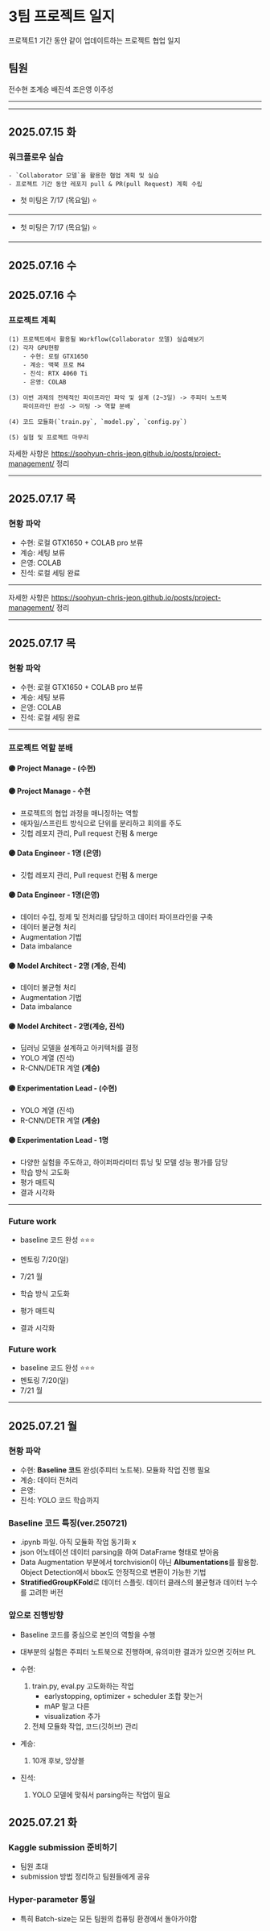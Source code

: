# 3팀 프로젝트 일지
프로젝트1 기간 동안 같이 업데이트하는 프로젝트 협업 일지
## 팀원
전수현
조계승
배진석
조은영
이주성

---

---

## 2025.07.15 화
### 워크플로우 실습
    - `Collaborator 모델`을 활용한 협업 계획 및 실습
    - 프로젝트 기간 동안 레포지 pull & PR(pull Request) 계획 수립

- 첫 미팅은 7/17 (목요일) ⭐

---
- 첫 미팅은 7/17 (목요일) ⭐

---

## 2025.07.16 수
## 2025.07.16 수
### 프로젝트 계획
    (1) 프로젝트에서 활용될 Workflow(Collaborator 모델) 실습해보기
    (2) 각자 GPU현황  
        - 수현: 로컬 GTX1650
        - 계승: 맥북 프로 M4
        - 진석: RTX 4060 Ti
        - 은영: COLAB

    (3) 이번 과제의 전체적인 파이프라인 파악 및 설계 (2~3일) -> 주피터 노트북
        파이프라인 완성 -> 미팅 -> 역할 분배

    (4) 코드 모듈화(`train.py`, `model.py`, `config.py`)

    (5) 실험 및 프로젝트 마무리

자세한 사항은 https://soohyun-chris-jeon.github.io/posts/project-management/ 정리

---

## 2025.07.17 목
### 현황 파악
- 수현: 로컬 GTX1650 + COLAB pro 보류
- 계승: 세팅 보류
- 은영: COLAB
- 진석: 로컬 세팅 완료

---
자세한 사항은 https://soohyun-chris-jeon.github.io/posts/project-management/ 정리

---

## 2025.07.17 목
### 현황 파악
- 수현: 로컬 GTX1650 + COLAB pro 보류
- 계승: 세팅 보류
- 은영: COLAB
- 진석: 로컬 세팅 완료

---

### 프로젝트 역할 분배 
#### 🟣 Project Manage - (수현)
#### 🟣 Project Manage - 수현
- 프로젝트의 협업 과정을 매니징하는 역할
- 애자일/스프린트 방식으로 단위를 분리하고 회의를 주도
- 깃헙 레포지 관리, Pull request 컨펌 & merge

#### 🟣 Data Engineer - 1명 (은영)
- 깃헙 레포지 관리, Pull request 컨펌 & merge

#### 🟣 Data Engineer - 1명(은영)
- 데이터 수집, 정제 및 전처리를 담당하고 데이터 파이프라인을 구축
- 데이터 불균형 처리
- Augmentation 기법
- Data imbalance

#### 🟣 Model Architect	- 2명 (계승, 진석)
- 데이터 불균형 처리
- Augmentation 기법
- Data imbalance

#### 🟣 Model Architect	- 2명(계승, 진석)
- 딥러닝 모델을 설계하고 아키텍처를 결정
- YOLO 계열 (진석)
- R-CNN/DETR 계열 **(계승)**

#### 🟣 Experimentation Lead - (수현)
- YOLO 계열 (진석)
- R-CNN/DETR 계열 **(계승)**

#### 🟣 Experimentation Lead - 1명
- 다양한 실험을 주도하고, 하이퍼파라미터 튜닝 및 모델 성능 평가를 담당
- 학습 방식 고도화
- 평가 매트릭 
- 결과 시각화

---
### Future work
- baseline 코드 완성 ⭐⭐⭐
- 멘토링 7/20(일)
- 7/21 월

- 학습 방식 고도화
- 평가 매트릭 
- 결과 시각화


### Future work
- baseline 코드 완성 ⭐⭐⭐
- 멘토링 7/20(일)
- 7/21 월

---



## 2025.07.21 월
### 현황 파악
- 수현: **Baseline 코드** 완성(주피터 노트북). 모듈화 작업 진행 필요
- 계승: 데이터 전처리
- 은영: 
- 진석: YOLO 코드 학습까지

### Baseline 코드 특징(ver.250721)
- .ipynb 파일. 아직 모듈화 작업 동기화 x
- json 어노테이션 데이터 parsing을 하여 DataFrame 형태로 받아옴
- Data Augmentation 부분에서 torchvision이 아닌 **Albumentations**를 활용함. Object Detection에서 bbox도 안정적으로 변환이 가능한 기법
- **StratifiedGroupKFold**로 데이터 스플릿. 데이터 클래스의 불균형과 데이터 누수를 고려한 버전


### 앞으로 진행방향
- Baseline 코드를 중심으로 본인의 역할을 수행
- 대부분의 실험은 주피터 노트북으로 진행하며, 유의미한 결과가 있으면 깃허브 PL

- 수현: 
    1. train.py, eval.py 고도화하는 작업
        * earlystopping, optimizer + scheduler 조합 찾는거
        * mAP 말고 다른 
        * visualization 추가    
    2. 전체 모듈화 작업, 코드(깃허브) 관리

- 계승:
    1. 10개 후보, 앙상블

- 진석:
    1. YOLO 모델에 맞춰서 parsing하는 작업이 필요

## 2025.07.21 화
### Kaggle submission 준비하기
- 팀원 초대
- submission 방법 정리하고 팀원들에게 공유

### Hyper-parameter 통일
- 특히 Batch-size는 모든 팀원의 컴퓨팅 환경에서 돌아가야함